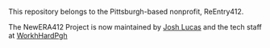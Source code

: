 This repository belongs to the Pittsburgh-based nonprofit, ReEntry412.

The NewERA412 Project is now maintained by <a href="mailto:jlucas@workhardpgh.com">Josh Lucas</a> and the tech staff at <a href="https://workhardpgh.com">WorkhHardPgh</a>